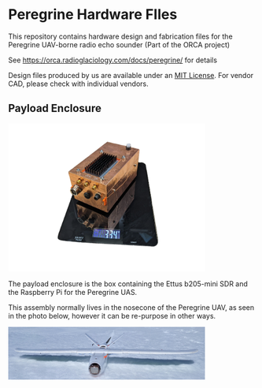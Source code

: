 # Peregrine Hardware FIles

This repository contains hardware design and fabrication files for the Peregrine UAV-borne radio echo sounder (Part of the ORCA project)

See https://orca.radioglaciology.com/docs/peregrine/ for details

Design files produced by us are available under an [MIT License](LICENSE). For vendor CAD, please check with individual vendors.

## Payload Enclosure

<img src="payload_enclosure/img/payload_enclosure_pi4_onscale.png" style="max-width: 400px" alt="Photo of an assembled payload enclosure" />

The payload enclosure is the box containing the Ettus b205-mini SDR and the Raspberry Pi for the Peregrine UAS.

This assembly normally lives in the nosecone of the Peregrine UAV, as seen in the photo below, however it can be re-purpose in other ways.

<img src="payload_enclosure/img/peregrine_from_front.jpg" alt="Front view of the Peregrine UAS showing the payload enclousure within the nosecone" style="max-width: 400px" />